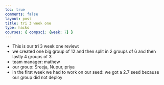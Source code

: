 ```yaml
---
toc: true
comments: false
layout: post
title: tri 3 week one 
type: hacks
courses: { compsci: {week: 7} }
---
```

- This is our tri 3 week one review:
- we created one big group of 12 and then split in 2 groups of 6 and then lastly 4 groups of 3
- team manager: mathew
- our group: Sreeja, Nupur, priya
- in the first week we had to work on our seed: we got a 2.7 seed because our group did not deploy